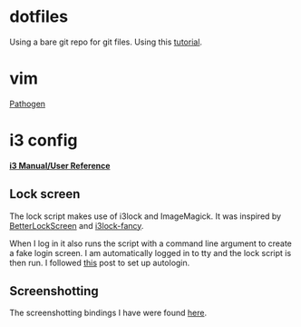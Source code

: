 # dotfiles
Using a bare git repo for git files. Using this [tutorial](https://developer.atlassian.com/blog/2016/02/best-way-to-store-dotfiles-git-bare-repo/).

# vim
[Pathogen](https://github.com/almos98/dotfiles/blob/master/.vim/autoload/pathogen.vim)

# i3 config
[**i3 Manual/User Reference**](https://i3wm.org/docs/userguide.html)

## Lock screen
The lock script makes use of i3lock and ImageMagick. It was inspired by
[BetterLockScreen](https://github.com/pavanjadhaw/betterlockscreen/blob/master/README.md)
and [i3lock-fancy](https://github.com/meskarune/i3lock-fancy).

When I log in it also runs the script with a command line argument to create a
fake login screen. I am automatically logged in to tty and the lock script is
then run. I followed
[this](https://unix.stackexchange.com/questions/42359/how-can-i-autologin-to-desktop-with-systemd)
post to set up autologin.

## Screenshotting
The screenshotting bindings I have were found
[here](https://www.reddit.com/r/i3wm/comments/65vis5/screenshot_commands_from_my_i3_config/).


